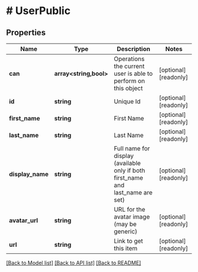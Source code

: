 # # UserPublic

## Properties

Name | Type | Description | Notes
------------ | ------------- | ------------- | -------------
**can** | **array<string,bool>** | Operations the current user is able to perform on this object | [optional] [readonly]
**id** | **string** | Unique Id | [optional] [readonly]
**first_name** | **string** | First Name | [optional] [readonly]
**last_name** | **string** | Last Name | [optional] [readonly]
**display_name** | **string** | Full name for display (available only if both first_name and last_name are set) | [optional] [readonly]
**avatar_url** | **string** | URL for the avatar image (may be generic) | [optional] [readonly]
**url** | **string** | Link to get this item | [optional] [readonly]

[[Back to Model list]](../../README.md#models) [[Back to API list]](../../README.md#endpoints) [[Back to README]](../../README.md)
